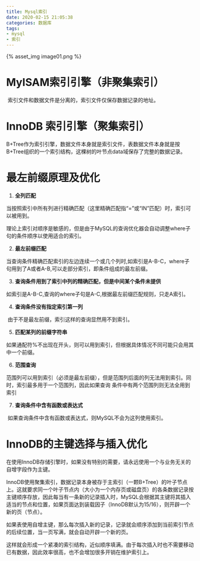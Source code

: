 ```yaml
---
title: Mysql索引
date: 2020-02-15 21:05:38
categories: 数据库
tags:
- mysql 
- 索引
---
```


{% asset_img image01.png  %}

<!-- more -->

# **MyISAM索引引擎（非聚集索引）**

​    索引文件和数据文件是分离的，索引文件仅保存数据记录的地址。

# **InnoDB 索引引擎（聚集索引）**

​    B+Tree作为索引引擎，数据文件本身就是索引文件，表数据文件本身就是按B+Tree组织的一个索引结构，这棵树的叶节点data域保存了完整的数据记录。

# **最左前缀原理及优化**

1. **全列匹配**

​       当按照索引中所有列进行精确匹配（这里精确匹配指“=”或“IN”匹配）时，索引可以被用到。

​       理论上索引对顺序是敏感的，但是由于MySQL的查询优化器会自动调整where子句的条件顺序以使用适合的索引。

2. **最左前缀匹配**

当查询条件精确匹配索引的左边连续一个或几个列时,如索引是A-B-C，where子句用到了A或者A-B,可以走部分索引，即条件组成的最左前缀。

3.  **查询条件用到了索引中列的精确匹配，但是中间某个条件未提供**

如索引是A-B-C,查询的where子句是A-C,根据最左前缀匹配规则，只走A索引。

4. **查询条件没有指定索引第一列**

​     由于不是最左前缀，索引这样的查询显然用不到索引。

5. **匹配某列的前缀字符串**

​      如果通配符%不出现在开头，则可以用到索引，但根据具体情况不同可能只会用其中一个前缀。

6. **范围查询**

​       范围列可以用到索引（必须是最左前缀），但是范围列后面的列无法用到索引。同时，索引最多用于一个范围列，因此如果查询   条件中有两个范围列则无法全用到索引

7. **查询条件中含有函数或表达式**

​         如果查询条件中含有函数或表达式，则MySQL不会为这列使用索引。

#  **InnoDB的主键选择与插入优化**

在使用InnoDB存储引擎时，如果没有特别的需要，请永远使用一个与业务无关的自增字段作为主键。

InnoDB使用聚集索引，数据记录本身被存于主索引（一颗B+Tree）的叶子节点上。这就要求同一个叶子节点内（大小为一个内存页或磁盘页）的各条数据记录按主键顺序存放，因此每当有一条新的记录插入时，MySQL会根据其主键将其插入适当的节点和位置，如果页面达到装载因子（InnoDB默认为15/16），则开辟一个新的页（节点）。

如果表使用自增主键，那么每次插入新的记录，记录就会顺序添加到当前索引节点的后续位置，当一页写满，就会自动开辟一个新的页。

这样就会形成一个紧凑的索引结构，近似顺序填满。由于每次插入时也不需要移动已有数据，因此效率很高，也不会增加很多开销在维护索引上。